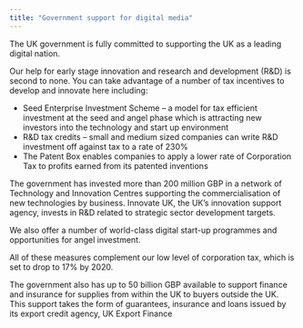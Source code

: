 ```yaml
---
title: "Government support for digital media"
---
```

The UK government is fully committed to supporting the UK as a leading digital nation. 

Our help for early stage innovation and research and development (R&D) is second to none. You can take advantage of a number of tax incentives to develop and innovate here including:
 
- Seed Enterprise Investment Scheme – a model for tax efficient investment at the seed and angel phase which is attracting new investors into the technology and start up environment
- R&D tax credits – small and medium sized companies can write R&D investment off against tax to a rate of 230%
- The Patent Box enables companies to apply a lower rate of Corporation Tax to profits earned from its patented inventions

The government has invested more than 200 million GBP in a network of Technology and Innovation Centres supporting the commercialisation of new technologies by business. Innovate UK, the UK’s innovation support agency, invests in R&D related to strategic sector development targets.

We also offer a number of world-class digital start-up programmes and opportunities for angel investment. 

All of these measures complement our low level of corporation tax, which is set to drop to 17% by 2020.

The government also has up to 50 billion GBP available to support finance and insurance for supplies from within the UK to buyers outside the UK. This support takes the form of guarantees, insurance and loans issued by its export credit agency, UK Export Finance

